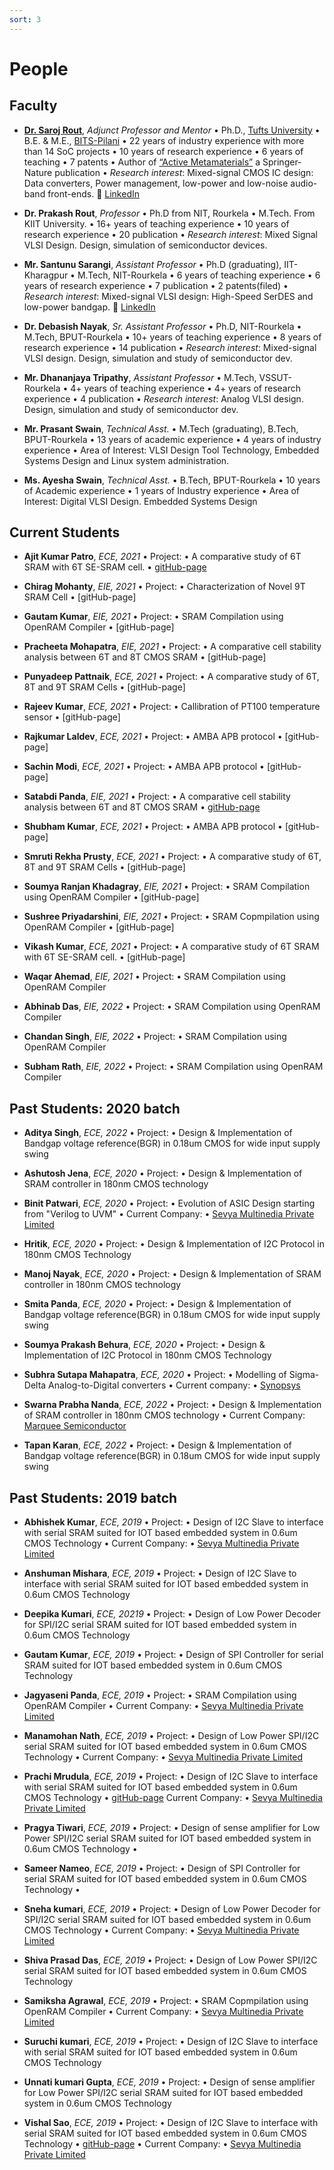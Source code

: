 ```yaml
---
sort: 3
---
```

# People

## Faculty
- [**Dr. Saroj Rout**](https://www.ece.tufts.edu/~srout01), *Adjunct Professor and Mentor*  • Ph.D., [Tufts University](https://www.tufts.edu) • B.E. & M.E., [BITS-Pilani](https://www.bits-pilani.ac.in) • 22 years of industry experience with more than 14 SoC projects • 10 years of research experience • 6 years of teaching • 7 patents • Author of [“Active Metamaterials”](http://www.ece.tufts.edu/~srout01/active-mm-book.html) a Springer-Nature publication • *Research interest*: Mixed-signal CMOS IC design: Data converters, Power management, low-power and low-noise audio-band front-ends. :link: [LinkedIn](https://www.linkedin.com/in/sroutk)

- **Dr. Prakash Rout**, *Professor* • Ph.D from NIT, Rourkela • M.Tech. From KIIT University. • 16+ years of teaching experience • 10 years of research experience • 20 publication • *Research interest*: Mixed Signal VLSI Design. Design, simulation of semiconductor devices.

- **Mr. Santunu Sarangi**, *Assistant Professor* • Ph.D (graduating), IIT-Kharagpur • M.Tech, NIT-Rourkela • 6 years of teaching experience • 6 years of research experience • 7 publication • 2 patents(filed) • *Research interest*: Mixed-signal VLSI design: High-Speed SerDES and low-power bandgap. :link: [LinkedIn](https://www.linkedin.com/in/santunu-sarangi-b731305b/)

- **Dr. Debasish Nayak**, *Sr. Assistant Professor* • Ph.D, NIT-Rourkela • M.Tech, BPUT-Rourkela • 10+ years of teaching experience • 8 years of research experience • 14 publication • *Research interest*: Mixed-signal VLSI design. Design, simulation and study of semiconductor dev. 

- **Mr. Dhananjaya Tripathy**, *Assistant Professor* • M.Tech, VSSUT-Rourkela • 4+ years of teaching experience • 4+ years of research experience • 4 publication • *Research interest*: Analog VLSI design. Design, simulation and study of semiconductor dev.

- **Mr. Prasant Swain**, *Technical Asst.* • M.Tech (graduating), B.Tech, BPUT-Rourkela • 13 years of academic experience • 4 years of industry experience • Area of Interest: VLSI Design Tool Technology, Embedded Systems Design and Linux system administration.

- **Ms. Ayesha Swain**, *Technical Asst.* • B.Tech, BPUT-Rourkela • 10 years of Academic experience • 1 years of Industry experience • Area of Interest: Digital VLSI Design. Embedded Systems Design

## Current Students
- **Ajit Kumar Patro**, *ECE, 2021* • Project: • A comparative study of 6T SRAM with 6T SE-SRAM cell.  • [gitHub-page](https://github.com/akpatro-github)

- **Chirag Mohanty**, *EIE, 2021* • Project: • Characterization of Novel 9T SRAM Cell • [gitHub-page]

- **Gautam Kumar**, *EIE, 2021* • Project: • SRAM Compilation using OpenRAM Compiler • [gitHub-page]

- **Pracheeta Mohapatra**, *EIE, 2021* • Project: • A comparative cell stability analysis between 6T and 8T CMOS SRAM  • [gitHub-page]

- **Punyadeep Pattnaik**, *ECE, 2021* • Project: • A comparative study of 6T, 8T and 9T SRAM Cells • [gitHub-page]

- **Rajeev Kumar**, *ECE, 2021* • Project: • Callibration of PT100 temperature sensor • [gitHub-page]

- **Rajkumar Laldev**, *ECE, 2021* • Project: • AMBA APB protocol • [gitHub-page]

- **Sachin Modi**, *ECE, 2021* • Project: • AMBA APB protocol • [gitHub-page]

- **Satabdi Panda**, *EIE, 2021* • Project: • A comparative cell stability analysis between 6T and 8T CMOS SRAM  • [gitHub-page](https://github.com/satabdi25-2000)

- **Shubham Kumar**, *ECE, 2021* • Project: • AMBA APB protocol • [gitHub-page]

- **Smruti Rekha Prusty**, *ECE, 2021* • Project: • A comparative study of 6T, 8T and 9T SRAM Cells • [gitHub-page]

- **Soumya Ranjan Khadagray**, *EIE, 2021* • Project: • SRAM Compilation using OpenRAM Compiler • [gitHub-page]

- **Sushree Priyadarshini**, *EIE, 2021* • Project: • SRAM Copmpilation using OpenRAM Compiler • [gitHub-page]

- **Vikash Kumar**, *ECE, 2021* • Project: • A comparative study of 6T SRAM with 6T SE-SRAM cell.  • [gitHub-page]

- **Waqar Ahemad**, *EIE, 2021* • Project: • SRAM Compilation using OpenRAM Compiler 

- **Abhinab Das**, *EIE, 2022* • Project: • SRAM Compilation using OpenRAM Compiler 

- **Chandan Singh**, *EIE, 2022* • Project: • SRAM Compilation using OpenRAM Compiler 

- **Subham Rath**, *EIE, 2022* • Project: • SRAM Compilation using OpenRAM Compiler


## Past Students: 2020 batch

- **Aditya Singh**, *ECE, 2022* • Project: • Design & Implementation of Bandgap voltage reference(BGR) in 0.18um CMOS for wide input supply swing

- **Ashutosh Jena**, *ECE, 2020* • Project: • Design & Implementation of SRAM controller in 180nm CMOS technology 

- **Binit Patwari**, *ECE, 2020* • Project: • Evolution of ASIC Design starting from "Verilog to UVM" • Current Company: • [Sevya Multinedia Private Limited](https://sevyamultimedia.com/)

- **Hritik**, *ECE, 2020* • Project: • Design & Implementation of I2C Protocol in 180nm CMOS Technology 

- **Manoj Nayak**, *ECE, 2020* • Project: • Design & Implementation of SRAM controller in 180nm CMOS technology 

- **Smita Panda**, *ECE, 2020* • Project: • Design & Implementation of Bandgap voltage reference(BGR) in 0.18um CMOS for wide input supply swing

- **Soumya Prakash Behura**, *ECE, 2020* • Project: • Design & Implementation of I2C Protocol in 180nm CMOS Technology 

- **Subhra Sutapa Mahapatra**, *ECE, 2020* • Project: • Modelling of Sigma-Delta Analog-to-Digital converters • Current company: • [Synopsys](https://www.synopsys.com/company.html)

- **Swarna Prabha Nanda**, *ECE, 2022* • Project: • Design & Implementation of SRAM controller in 180nm CMOS technology • Current Company: [Marquee Semiconductor](https://marqueesemi.com/)

- **Tapan Karan**, *ECE, 2022* • Project: • Design & Implementation of Bandgap voltage reference(BGR) in 0.18um CMOS for wide input supply swing


## Past Students: 2019 batch

- **Abhishek Kumar**, *ECE, 2019* • Project: • Design of I2C Slave to interface with serial SRAM suited for IOT based embedded system in 0.6um CMOS Technology • Current Company: • [Sevya Multinedia Private Limited](https://sevyamultimedia.com/)

- **Anshuman Mishara**, *ECE, 2019* • Project: • Design of I2C Slave to interface with serial SRAM suited for IOT based embedded system in 0.6um CMOS Technology 

- **Deepika Kumari**, *ECE, 20219* • Project: • Design of Low Power Decoder for SPI/I2C serial SRAM suited for IOT based embedded system in 0.6um CMOS Technology 

- **Gautam Kumar**, *ECE, 2019* • Project: • Design of SPI Controller for serial SRAM suited for IOT based embedded system in 0.6um CMOS Technology 

- **Jagyaseni Panda**, *ECE, 2019* • Project: • SRAM Compilation using OpenRAM Compiler • Current Company: • [Sevya Multinedia Private Limited](https://sevyamultimedia.com/) 

- **Manamohan Nath**, *ECE, 2019* • Project: • Design of Low Power SPI/I2C serial SRAM suited for IOT based embedded system in 0.6um CMOS Technology • Current Company: • [Sevya Multinedia Private Limited](https://sevyamultimedia.com/)

- **Prachi Mrudula**, *ECE, 2019* • Project: • Design of I2C Slave to interface with serial SRAM suited for IOT based embedded system in 0.6um CMOS Technology • [gitHub-page](https://github.com/prachi-mrudula) Current Company: • [Sevya Multinedia Private Limited](https://sevyamultimedia.com/) 

- **Pragya Tiwari**, *ECE, 2019* • Project: • Design of sense amplifier for Low Power SPI/I2C serial SRAM suited for IOT based embedded system in 0.6um CMOS Technology • 

- **Sameer Nameo**, *ECE, 2019* • Project: • Design of SPI Controller for serial SRAM suited for IOT based embedded system in 0.6um CMOS Technology • 

- **Sneha kumari**, *ECE, 2019* • Project: • Design of Low Power Decoder for SPI/I2C serial SRAM suited for IOT based embedded system in 0.6um CMOS Technology • Current Company: • [Sevya Multinedia Private Limited](https://sevyamultimedia.com/)

- **Shiva Prasad Das**, *ECE, 2019* • Project: • Design of Low Power SPI/I2C serial SRAM suited for IOT based embedded system in 0.6um CMOS Technology 

- **Samiksha Agrawal**, *ECE, 2019* • Project: • SRAM Copmpilation using OpenRAM Compiler • Current Company: • [Sevya Multinedia Private Limited](https://sevyamultimedia.com/)

- **Suruchi kumari**, *ECE, 2019* • Project: • Design of I2C Slave to interface with serial SRAM suited for IOT based embedded system in 0.6um CMOS Technology 

- **Unnati kumari Gupta**, *ECE, 2019* • Project: • Design of sense amplifier for Low Power SPI/I2C serial SRAM suited for IOT based embedded system in 0.6um CMOS Technology 

- **Vishal Sao**, *ECE, 2019* • Project: • Design of I2C Slave to interface with serial SRAM suited for IOT based embedded system in 0.6um CMOS Technology • [gitHub-page](https://github.com/vsao/) • Current Company: • [Sevya Multinedia Private Limited](https://sevyamultimedia.com/)

